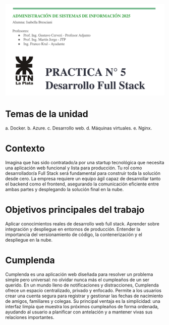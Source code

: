 ![alt text](image.png)

# Temas de la unidad
a. Docker.
b. Azure.
c. Desarrollo web.
d. Máquinas virtuales.
e. Nginx.

# Contexto
Imagina que has sido contratado/a por una startup tecnológica que necesita una aplicación web funcional y lista para producción. Tu rol como desarrollador/a Full Stack será fundamental para construir toda la solución desde cero. La empresa requiere un equipo ágil capaz de desarrollar tanto el backend como el frontend, asegurando la comunicación eficiente entre ambas partes y desplegando la solución final en la nube.

# Objetivos principales del trabajo
Aplicar conocimientos reales de desarrollo web full stack.
Aprender sobre integración y despliegue en entornos de producción.
Entender la importancia del versionamiento de código, la contenerización y el despliegue en la nube.


# Cumplenda
Cumplenda es una aplicación web diseñada para resolver un problema simple pero universal: no olvidar nunca más el cumpleaños de un ser querido. En un mundo lleno de notificaciones y distracciones, Cumplenda ofrece un espacio centralizado, privado y enfocado. Permite a los usuarios crear una cuenta segura para registrar y gestionar las fechas de nacimiento de amigos, familiares y colegas. Su principal ventaja es la simplicidad: una interfaz limpia que muestra los próximos cumpleaños de forma ordenada, ayudando al usuario a planificar con antelación y a mantener vivas sus relaciones importantes.

